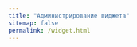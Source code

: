 ```yaml
---
title: "Администрирование виджета"
sitemap: false
permalink: /widget.html
---
```


<div id="vk_comments_browse"></div>
<script type="text/javascript">
window.onload = function () {
 VK.Widgets.CommentsBrowse('vk_comments_browse', {limit: 50, mini: 0});
}
</script>